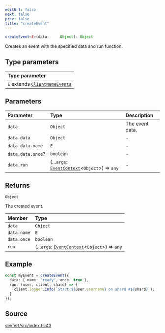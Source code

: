 ```yaml
---
editUrl: false
next: false
prev: false
title: "createEvent"
---
```


```ts
createEvent<E>(data:     Object): Object
```

Creates an event with the specified data and run function.

## Type parameters

| Type parameter |
| :------ |
| `E` extends [`ClientNameEvents`](/api/type-aliases/clientnameevents/) |

## Parameters

| Parameter | Type | Description |
| :------ | :------ | :------ |
| `data` | `Object` | The event data. |
| `data.data` | `Object` | - |
| `data.data.name` | `E` | - |
| `data.data.once`? | `boolean` | - |
| `data.run` | (...`args`: [`EventContext`](/api/type-aliases/eventcontext/)\<`Object`\>) => `any` | - |

## Returns

`Object`

The created event.

| Member | Type |
| :------ | :------ |
| `data` | `Object` |
| `data.name` | `E` |
| `data.once` | `boolean` |
| `run` | (...`args`: [`EventContext`](/api/type-aliases/eventcontext/)\<`Object`\>) => `any` |

## Example

```ts
const myEvent = createEvent({
  data: { name: 'ready', once: true },
  run: (user, client, shard) => {
    client.logger.info(`Start ${user.username} on shard #${shard}`);
  }
});
```

## Source

[seyfert/src/index.ts:43](https://github.com/potoland/potocuit/blob/c4fb0c1/src/index.ts#L43)

